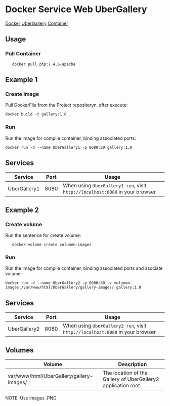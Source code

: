 # Docker Service Web UberGallery

[Docker](http://docker.com) 
[UberGallery](https://www.ubergallery.net/)
[Container](https://hub.docker.com/_/php?tab=tags)

## Usage
### Pull Container
    
       docker pull php:7.4.6-apache

## Example 1

### Create Image

Pull DockerFile from the Project repositoryn, after execute:

    docker build -t gallery:1.0 .

### Run

Run the image for compile container, binding associated ports:

    docker run -d --name UberGallery1 -p 8080:80 gallery:1.0

## Services

Service     | Port | Usage
------------|------|------
UberGallery1| 8080 | When using `UberGallery1 run`, visit `http://localhost:8080` in your browser

## Example 2

### Create volume
Run the sentence for create volume:

       docker volume create volumen-images

### Run

Run the image for compile container, binding associated ports and asociate volume:

    docker run -d --name UberGallery2 -p 8080:80 -v volumen-images:/var/www/html/UberGallery/gallery-images/ gallery:1.0

## Services

Service     | Port | Usage
------------|------|------
UberGallery2| 8080 | When using `UberGallery2 run`, visit `http://localhost:8080` in your browser

## Volumes

Volume          | Description
----------------|-------------
var/www/html/UberGallery/gallery-images/| The location of the Gallery of UberGallery2 application root.

NOTE: Use images .PNG


